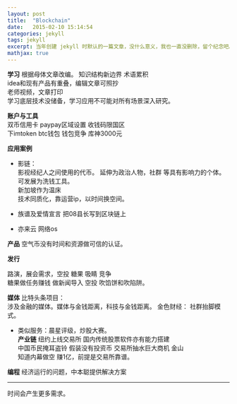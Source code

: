 ```yaml
---
layout: post
title:  "Blockchain"
date:   2015-02-10 15:14:54
categories: jekyll
tags: jekyll
excerpt: 当年创建 jekyll 时默认的一篇文章，没什么意义，我也一直没删除，留个纪念吧。
mathjax: true
---
```



**学习**
根据母体文章改编。 知识结构新边界  术语累积  
idea和现有产品有重叠，编辑文章可照抄  
老师视频，文章打印  
学习底层技术没储备，学习应用不可能对所有场景深入研究。  

**账户与工具**  
双币信用卡 paypay区域设置 收钱码限国区     
下imtoken btc钱包  钱包竞争  库神3000元

**应用案例**
- 影链：  
影视经纪人之间使用的代币。
延伸为政治人物，社群 等具有影响力的个体。   
可发展为洗钱工具。    
新加坡作为温床  
技术同质化，靠运营ip，以时间换空间。  

- 族谱及爱情宣言
把08县长写到区块链上
- 亦来云
网络os

**产品**
空气币没有时间和资源做可信的认证。

**发行**

路演，展会需求，空投 糖果 吸睛 竞争  
糖果做任务赚钱  做新闻导入   空投
吹馅饼和吹陷阱。  

**媒体**
比特头条项目：  
涉及金融的媒体。媒体与金钱距离，科技与金钱距离。
金色财经：
社群抬脚模式。

- 类似服务：晨星评级，炒股大赛。  
**产业链**
纽约上线交易所
国内传统股票软件亦有能力搭建  
中国币民掩耳盗铃  假装没有投资币
交易所抽水巨大商机 金山  
知道内幕做空 赚1亿，前提是交易所靠谱。  

**编程**
经济运行的问题，中本聪提供解决方案



****

时间会产生更多需求。
